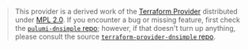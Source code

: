 > This provider is a derived work of the [Terraform Provider](https://github.com/terraform-providers/terraform-provider-dnsimple)
> distributed under [MPL 2.0](https://www.mozilla.org/en-US/MPL/2.0/). If you encounter a bug or missing feature,
> first check the [`pulumi-dnsimple` repo](https://github.com/pulumi/pulumi-dnsimple/issues); however, if that doesn't turn up anything,
> please consult the source [`terraform-provider-dnsimple` repo](https://github.com/terraform-providers/terraform-provider-dnsimple/issues).
